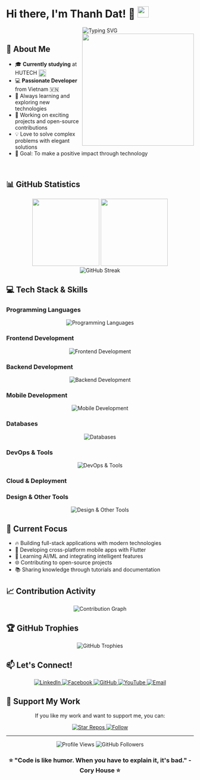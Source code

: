 # Hi there, I'm Thanh Dat! 👋 <img src="https://upload.wikimedia.org/wikipedia/commons/2/21/Flag_of_Vietnam.svg" width="30"/>

<div align="center">
  <img src="https://readme-typing-svg.herokuapp.com?font=Fira+Code&size=32&duration=2800&pause=2000&color=A9FEF7&center=true&vCenter=true&width=940&lines=Hello!+I'm+a+Passionate+Developer+from+Vietnam;Welcome+to+my+GitHub+Profile!;Let's+build+something+amazing+together!" alt="Typing SVG" />
</div>

<img align="right" width="300" src="https://github.com/datjpro.png" />

## 🚀 About Me

- 🎓 **Currently studying** at HUTECH <img align="center" width="20" src="https://upload.wikimedia.org/wikipedia/vi/8/81/Logo_Tr%C6%B0%E1%BB%9Dng_%C4%90%E1%BA%A1i_h%E1%BB%8Dc_C%C3%B4ng_ngh%E1%BB%87_Th%C3%A0nh_ph%E1%BB%91_H%E1%BB%93_Ch%C3%AD_Minh.png"/>
- 💻 **Passionate Developer** from Vietnam 🇻🇳
- 🌱 Always learning and exploring new technologies
- 🔭 Working on exciting projects and open-source contributions
- 💡 Love to solve complex problems with elegant solutions
- 🎯 Goal: To make a positive impact through technology

<br clear="right"/>

## 📊 GitHub Statistics

<div align="center">
  <img height="180em" src="https://github-readme-stats.vercel.app/api?username=datjpro&show_icons=true&theme=tokyonight&include_all_commits=true&count_private=true"/>
  <img height="180em" src="https://github-readme-stats.vercel.app/api/top-langs/?username=datjpro&layout=compact&langs_count=8&theme=tokyonight"/>
</div>

<div align="center">
  <img src="https://github-readme-streak-stats.herokuapp.com/?user=datjpro&theme=tokyonight" alt="GitHub Streak" />
</div>

## 💻 Tech Stack & Skills

### Programming Languages
<div align="center">
  <img src="https://skillicons.dev/icons?i=js,python,java,cs,dart" alt="Programming Languages"/>
</div>

### Frontend Development
<div align="center">
  <img src="https://skillicons.dev/icons?i=react,html,css" alt="Frontend Development"/>
</div>

### Backend Development
<div align="center">
  <img src="https://skillicons.dev/icons?i=nodejs,express,dotnet" alt="Backend Development"/>
</div>

### Mobile Development
<div align="center">
  <img src="https://skillicons.dev/icons?i=flutter,dart,react" alt="Mobile Development"/>
</div>

### Databases
<div align="center">
  <img src="https://skillicons.dev/icons?i=mongodb,mysql,postgresql,sqlite,redis,firebase" alt="Databases"/>
</div>

### DevOps & Tools
<div align="center">
  <img src="https://skillicons.dev/icons?i=docker,git,github,vscode,visualstudio,postman" alt="DevOps & Tools"/>
</div>

### Cloud & Deployment


### Design & Other Tools
<div align="center">
  <img src="https://skillicons.dev/icons?i=figma,photoshop,windows" alt="Design & Other Tools"/>
</div>

## 🎯 Current Focus

- 🔥 Building full-stack applications with modern technologies
- 📱 Developing cross-platform mobile apps with Flutter
- 🧠 Learning AI/ML and integrating intelligent features
- 🌐 Contributing to open-source projects
- 📚 Sharing knowledge through tutorials and documentation

## 📈 Contribution Activity

<div align="center">
  <img src="https://github-readme-activity-graph.vercel.app/graph?username=datjpro&theme=tokyo-night&bg_color=1a1b27&color=a9fef7&line=f7931e&point=f7931e&area=true&hide_border=true" alt="Contribution Graph"/>
</div>

## 🏆 GitHub Trophies

<div align="center">
  <img src="https://github-profile-trophy.vercel.app/?username=datjpro&theme=tokyonight&no-frame=false&no-bg=false&margin-w=4&row=1" alt="GitHub Trophies"/>
</div>

## 📫 Let's Connect!

<div align="center">
  <a href="https://www.linkedin.com/in/to-datj-a10619358/" target="_blank">
    <img src="https://skillicons.dev/icons?i=linkedin" alt="LinkedIn"/>
  </a>
  <a href="https://www.facebook.com/datj2207/" target="_blank">
    <img src="https://img.shields.io/badge/Facebook-1877F2?style=for-the-badge&logo=facebook&logoColor=white" alt="Facebook"/>
  </a>
  <a href="https://github.com/datjpro" target="_blank">
    <img src="https://skillicons.dev/icons?i=github" alt="GitHub"/>
  </a>
  <a href="https://www.youtube.com/@To_Pham_Thanh_at_" target="_blank">
    <img src="https://img.shields.io/badge/YouTube-FF0000?style=for-the-badge&logo=youtube&logoColor=white" alt="YouTube"/>
  </a>
  <a href="mailto:todat2207@gmail.com" target="_blank">
    <img src="https://skillicons.dev/icons?i=gmail" alt="Email"/>
  </a>
</div>

## 💖 Support My Work

<div align="center">
  <p>If you like my work and want to support me, you can:</p>
  <a href="https://github.com/datjpro?tab=repositories" target="_blank">
    <img src="https://img.shields.io/badge/⭐_Star_my_repos-FFD700?style=for-the-badge&logoColor=black" alt="Star Repos"/>
  </a>
  <a href="https://github.com/datjpro" target="_blank">
    <img src="https://img.shields.io/badge/👥_Follow_me-4CAF50?style=for-the-badge&logoColor=white" alt="Follow"/>
  </a>
</div>

---

<div align="center">
  <img src="https://komarev.com/ghpvc/?username=datjpro&label=Profile%20views&color=0e75b6&style=flat" alt="Profile Views" />
  <img src="https://img.shields.io/github/followers/datjpro?label=Followers&style=social" alt="GitHub Followers" />
</div>

<div align="center">
  <h3>⭐ "Code is like humor. When you have to explain it, it's bad." - Cory House ⭐</h3>
</div>
